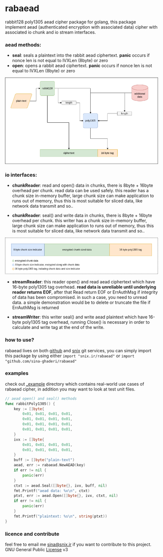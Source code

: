 # rabaead
rabbit128 poly1305 aead cipher package for golang, this package implement aead (authenticated encryption with associated data) cipher
with associated io chunk and io stream interfaces.

### aead methods:
- **seal**: seals a plaintext into the rabbit aead ciphertext. **panic** occurs if nonce len is not equal to IVXLen (8byte) or zero
- **open**: opens a rabbit aead ciphertext. **panic** occurs if nonce len is not equal to IVXLen (8byte) or zero

<p align="center">
   <img src="seal.png" alt="seal"/>
</p>



### io interfaces:  
- **chunkReader**: read and open() data in chunks, there is 8byte + 16byte overhead per chunk. read data can be used safely. this reader has a chunk size in-memory buffer, large chunk size can make application to runs out of memory, thus this is most suitable for sliced data, like network data transmit and so..

- **chunkReader**: seal() and write data in chunks, there is 8byte + 16byte overhead per chunk. this writer has a chunk size in-memory buffer, large chunk size can make application to runs out of memory, thus this is most suitable for sliced data, like network data transmit and so..
<p align="center">
   <img src="https://github.com/Sina-Ghaderi/rabaead/blob/master/chunkio.png" alt="chunkio"/>
</p>

- **streamReader**: this reader open() and read aead ciphertext which have 16-byte poly1305 tag overhead. **read data is unreliable until underlying reader returns EOF**, after that Read return EOF or ErrAuthMsg if integrity of data has been compromised. in such a case, you need to unread data. a simple demonstration would be to delete or truncate the file if ErrAuthMsg is returned


- **streamWriter**: this writer seal() and write aead plaintext which have 16-byte poly1305 tag overhead, running Close() is necessary in order to calculate and write tag at the end of the write.


### how to use?
rabaead lives on both [github](github.com/sina-ghaderi/rabaead) and [snix](git.snix.ir/rabaead) git services, you can simply import this package 
by using either `import "snix.ir/rabaead"` or `import "github.com/sina-ghaderi/rabaead"`


### examples
check out [_example](_example) directory which contains real-world use cases of rabaead cipher, in addition you may want to look at test unit files.  

```go
// aead open() and seal() methods
func rabbitPoly1305() {
	key := []byte{
		0x01, 0x01, 0x01, 0x01,
		0x01, 0x01, 0x01, 0x01,
		0x01, 0x01, 0x01, 0x01,
		0x01, 0x01, 0x01, 0x01,
	}
	ivx := []byte{
		0x01, 0x01, 0x01, 0x01,
		0x01, 0x01, 0x01, 0x01,
	}
	buff := []byte("plain-text")
	aead, err := rabaead.NewAEAD(key)
	if err != nil {
		panic(err)
	}
	ctxt := aead.Seal([]byte{}, ivx, buff, nil)
	fmt.Printf("aead data: %x\n", ctxt)
	ptxt, err := aead.Open([]byte{}, ivx, ctxt, nil)
	if err != nil {
		panic(err)
	}
	fmt.Printf("plaintext: %s\n", string(ptxt))
}

```

### licence and contribute
feel free to email me sina@snix.ir if you want to contribute to this project.
GNU General Public [License](LICENSE) v3






